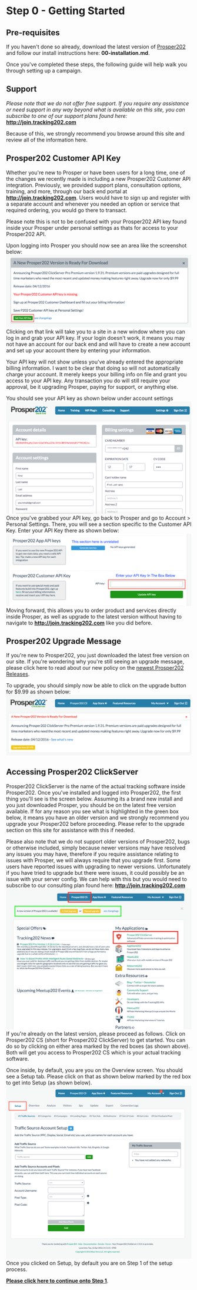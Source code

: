 # Step 0 - Getting Started

## Pre-requisites

If you haven't done so already, download the latest version of [Prosper202](https://my.tracking202.com/) and follow our install instructions here:
**00-installation.md**. 

Once you've completed these steps, the following guide will help walk you through setting up a campaign.

## Support

*Please note that we do not offer free support. If you require any assistance or need support in any way beyond what is available on this site, you can subscribe to one of our support plans found here:*
**http://join.tracking202.com** 

Because of this, we strongly recommend you browse around this site and review all of the information here.

## Prosper202 Customer API Key

Whether you're new to Prosper or have been users for a long time, one of the changes we recently made is including a new Prosper202 Customer API integration. Previously, we provided support plans, consultation options, training, and more, through our back end portal at **http://join.tracking202.com**. Users would have to sign up and register with a separate account and whenever you needed an option or service that required ordering, you would go there to transact.

Please note this is not to be confused with your Prosper202 API key found inside your Prosper under personal settings as thats for access to your Prosper202 API.

Upon logging into Prosper you should now see an area like the screenshot below:
![Screen Shot 2016-04-14 at 10.55.39 AM.png](../images/step-0-1.png)
Clicking on that link will take you to a site in a new window where you can log in and grab your API key. If your login doesn't work, it means you may not have an account for our back end and will have to create a new account and set up your account there by entering your information. 

Your API key will not show unless you've already entered the appropriate billing information. I want to be clear that doing so will not automatically charge your account. It merely keeps your billing info on file and grant you access to your API key. Any transaction you do will still require your approval, be it upgrading Prosper, paying for support, or anything else.

You should see your API key as shown below under account settings
![screen_shot_2016-04-15_at_08.46.27.png](../images/step-0-2.png)
Once you've grabbed your API key, go back to Prosper and go to Account > Personal Settings. There, you will see a section specific to the Customer API Key. Enter your API Key there as shown below:
![Screen Shot 2016-04-14 at 11.10.26 AM.png](../images/step-0-3.png)
Moving forward, this allows you to order product and services directly inside Prosper, as well as upgrade to the latest version without having to navigate to **http://join.tracking202.com** like you did before. 

## Prosper202 Upgrade Message

If you're new to Prosper202, you just downloaded the latest free version on our site. If you're wondering why you're still seeing an upgrade message, please click here to read about our new policy on the [newest Prosper202 Releases](http://prosper.tracking202.com/blog/new-prosper202-releases-and-policy-change).

To upgrade, you should simply now be able to click on the upgrade button for $9.99 as shown below:
![00000671.png](../images/step-0-4.png)
## Accessing Prosper202 ClickServer

Prosper202 ClickServer is the name of the actual tracking software inside Prosper202. Once you've installed and logged into Prosper202, the first thing you'll see is the screen below. Assuming its a brand new install and you just downloaded Prosper, you should be on the latest free version available. If for any reason you see what is highlighted in the green box below, it means you have an older version and we strongly recommend you upgrade your Prosper202 before proceeding. Please refer to the upgrade section on this site for assistance with this if needed. 

Please also note that we do not support older versions of Prosper202, bugs or otherwise included, simply because newer versions may have resolved any issues you may have, therefore if you require assistance relating to issues with Prosper, we will always require that you upgrade first. Some users have reported issues with upgrading to newer versions. Unfortunately if you have tried to upgrade but there were issues, it could possibly be an issue with your server config. We can help with this but you would need to subscribe to our consulting plan found here: **http://join.tracking202.com**
![step0.png](../images/step-0-5.png)
If you're already on the latest version, please proceed as follows. Click on Prosper202 CS (short for Prosper202 ClickServer) to get started. You can do so by clicking on either area marked by the red boxes (as shown above). Both will get you access to Prosper202 CS which is your actual tracking software.

Once inside, by default, you are you on the Overview screen. You should see a Setup tab. Please click on that as shown below marked by the red box to get into Setup (as shown below).
![Step00.png](../images/step-0-6.png)
Once you clicked on Setup, by default you are on Step 1 of the setup process. 

**[Please click here to continue onto Step 1](02-step-1.md)**.